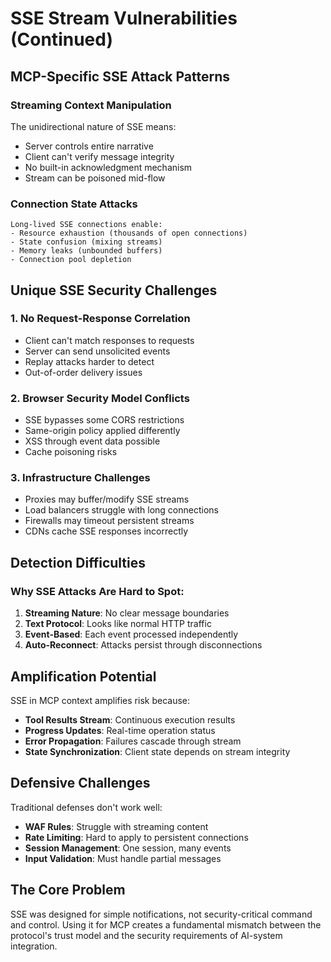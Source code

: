 # SSE Stream Vulnerabilities (Continued)

## MCP-Specific SSE Attack Patterns

### Streaming Context Manipulation
The unidirectional nature of SSE means:
- Server controls entire narrative
- Client can't verify message integrity
- No built-in acknowledgment mechanism
- Stream can be poisoned mid-flow

### Connection State Attacks
```
Long-lived SSE connections enable:
- Resource exhaustion (thousands of open connections)
- State confusion (mixing streams)
- Memory leaks (unbounded buffers)
- Connection pool depletion
```

## Unique SSE Security Challenges

### 1. No Request-Response Correlation
- Client can't match responses to requests
- Server can send unsolicited events
- Replay attacks harder to detect
- Out-of-order delivery issues

### 2. Browser Security Model Conflicts
- SSE bypasses some CORS restrictions
- Same-origin policy applied differently
- XSS through event data possible
- Cache poisoning risks

### 3. Infrastructure Challenges
- Proxies may buffer/modify SSE streams
- Load balancers struggle with long connections
- Firewalls may timeout persistent streams
- CDNs cache SSE responses incorrectly

## Detection Difficulties

### Why SSE Attacks Are Hard to Spot:
1. **Streaming Nature**: No clear message boundaries
2. **Text Protocol**: Looks like normal HTTP traffic
3. **Event-Based**: Each event processed independently
4. **Auto-Reconnect**: Attacks persist through disconnections

## Amplification Potential

SSE in MCP context amplifies risk because:
- **Tool Results Stream**: Continuous execution results
- **Progress Updates**: Real-time operation status
- **Error Propagation**: Failures cascade through stream
- **State Synchronization**: Client state depends on stream integrity

## Defensive Challenges

Traditional defenses don't work well:
- **WAF Rules**: Struggle with streaming content
- **Rate Limiting**: Hard to apply to persistent connections
- **Session Management**: One session, many events
- **Input Validation**: Must handle partial messages

## The Core Problem

SSE was designed for simple notifications, not security-critical command and control. Using it for MCP creates a fundamental mismatch between the protocol's trust model and the security requirements of AI-system integration.